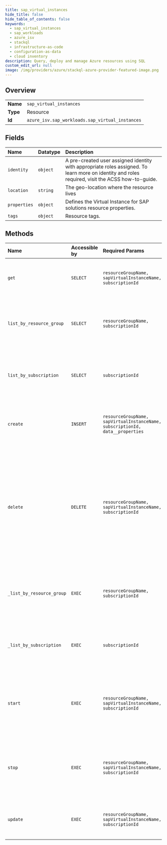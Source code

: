 ```yaml
---
title: sap_virtual_instances
hide_title: false
hide_table_of_contents: false
keywords:
  - sap_virtual_instances
  - sap_workloads
  - azure_isv    
  - stackql
  - infrastructure-as-code
  - configuration-as-data
  - cloud inventory
description: Query, deploy and manage Azure resources using SQL
custom_edit_url: null
image: /img/providers/azure/stackql-azure-provider-featured-image.png
---
```

  
    

## Overview
<table><tbody>
<tr><td><b>Name</b></td><td><code>sap_virtual_instances</code></td></tr>
<tr><td><b>Type</b></td><td>Resource</td></tr>
<tr><td><b>Id</b></td><td><code>azure_isv.sap_workloads.sap_virtual_instances</code></td></tr>
</tbody></table>

## Fields
| Name | Datatype | Description |
|:-----|:---------|:------------|
| `identity` | `object` | A pre-created user assigned identity with appropriate roles assigned. To learn more on identity and roles required, visit the ACSS how-to-guide. |
| `location` | `string` | The geo-location where the resource lives |
| `properties` | `object` | Defines the Virtual Instance for SAP solutions resource properties. |
| `tags` | `object` | Resource tags. |
## Methods
| Name | Accessible by | Required Params | Description |
|:-----|:--------------|:----------------|:------------|
| `get` | `SELECT` | `resourceGroupName, sapVirtualInstanceName, subscriptionId` | Gets a Virtual Instance for SAP solutions resource |
| `list_by_resource_group` | `SELECT` | `resourceGroupName, subscriptionId` | Gets all Virtual Instances for SAP solutions resources in a Resource Group. |
| `list_by_subscription` | `SELECT` | `subscriptionId` | Gets all Virtual Instances for SAP solutions resources in a Subscription. |
| `create` | `INSERT` | `resourceGroupName, sapVirtualInstanceName, subscriptionId, data__properties` | Creates a Virtual Instance for SAP solutions (VIS) resource |
| `delete` | `DELETE` | `resourceGroupName, sapVirtualInstanceName, subscriptionId` | Deletes a Virtual Instance for SAP solutions resource and its child resources, that is the associated Central Services Instance, Application Server Instances and Database Instance. |
| `_list_by_resource_group` | `EXEC` | `resourceGroupName, subscriptionId` | Gets all Virtual Instances for SAP solutions resources in a Resource Group. |
| `_list_by_subscription` | `EXEC` | `subscriptionId` | Gets all Virtual Instances for SAP solutions resources in a Subscription. |
| `start` | `EXEC` | `resourceGroupName, sapVirtualInstanceName, subscriptionId` | Starts the SAP application, that is the Central Services instance and Application server instances. |
| `stop` | `EXEC` | `resourceGroupName, sapVirtualInstanceName, subscriptionId` | Stops the SAP Application, that is the Application server instances and Central Services instance. |
| `update` | `EXEC` | `resourceGroupName, sapVirtualInstanceName, subscriptionId` | Updates a Virtual Instance for SAP solutions resource |
